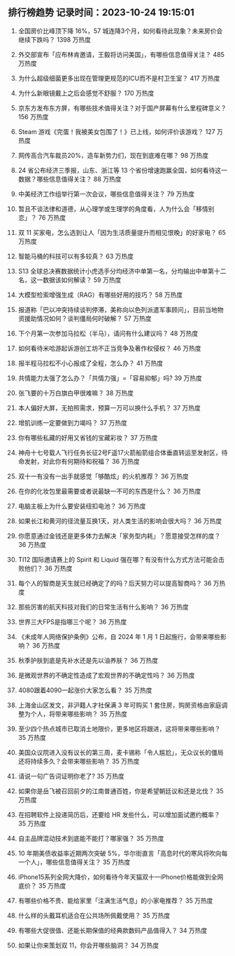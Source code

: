 
## 排行榜趋势 记录时间：2023-10-24 19:15:01
  
  1. 全国房价比峰顶下降 16%，57 城连降3个月，如何看待此现象？未来房价会继续下跌吗？ 1398 万热度
    
  2. 外交部宣布「应布林肯邀请，王毅将访问美国」，有哪些信息值得关注？ 485 万热度
    
  3. 为什么超级细菌更多出现在管理更规范的ICU而不是村卫生室？ 417 万热度
    
  4. 为什么新眼镜戴上之后会感觉不舒服？ 170 万热度
    
  5. 京东方发布东方屏，有哪些技术值得关注？对于国产屏幕有什么里程碑意义？ 156 万热度
    
  6. Steam 游戏《完蛋！我被美女包围了！》已上线，如何评价该游戏？ 127 万热度
    
  7. 网传高合汽车裁员20%，造车新势力们，现在到底难在哪？ 98 万热度
    
  8. 24 省公布经济三季报，山东、浙江等 13 个省份增速跑赢全国，如何看待这一数据？哪些信息值得关注？ 88 万热度
    
  9. 中美经济工作组举行第一次会议，哪些信息值得关注？ 79 万热度
    
  10. 暂且不谈法律和道德，从心理学或生理学的角度看，人为什么会「移情别恋」？ 76 万热度
    
  11. 双 11 买家电，怎么选到让人「因为生活质量提升而相见恨晚」的好家电？ 65 万热度
    
  12. 智能马桶的科技可以有多较真？ 63 万热度
    
  13. S13 全球总决赛数据统计小虎选手分均经济中单第一名，分均输出中单第十二名，这一数据该如何解读？ 59 万热度
    
  14. 大模型检索增强生成（RAG）有哪些好用的技巧？ 58 万热度
    
  15. 报道称「巴以冲突持续谈判停滞，美称向以色列派遣军事顾问」，目前当地物资援助情况如何？谈判僵局何时破解？ 57 万热度
    
  16. 下个月第一次参加马拉松（半马），请问有什么建议吗？ 48 万热度
    
  17. 如何看待米哈游起诉游创工坊不正当竞争及著作权侵权？ 46 万热度
    
  18. 报半程马拉松不小心报成了全程，怎么办？ 41 万热度
    
  19. 共情能力太强了怎么办？「共情力强」=「容易抑郁」吗? 39 万热度
    
  20. 张飞要的十万白旗白甲很难嘛？ 38 万热度
    
  21. 本人偏好大屏，无拍照需求，预算一万可以换什么手机？ 37 万热度
    
  22. 增肌训练一定要做到力竭吗？ 37 万热度
    
  23. 你有哪些私藏的好用又省钱的宝藏彩妆？ 37 万热度
    
  24. 神舟十七号载人飞行任务长征2号F遥17火箭船箭组合体垂直转运至发射区，待命发射，对此你有何期待和祝福？ 36 万热度
    
  25. 双十一有没有一出手就感觉「够酷炫」的火机推荐？ 36 万热度
    
  26. 在你的化妆包里最需要或者说最缺一不可的东西是什么？ 36 万热度
    
  27. 电脑主板上为什么要安装纽扣电池？ 36 万热度
    
  28. 如果长江和黄河的径流量互换1天，对人类生活的影响会很大吗？ 36 万热度
    
  29. 你愿意通过金钱还是更多体力去解决「家务型内耗」？愿意接受怎样的度？ 36 万热度
    
  30. TI12 国际邀请赛上的 Spirit 和 Liquid 强在哪？有没有什么方式方法可能会击败他们？ 36 万热度
    
  31. 每个人的智商是天生就已经确定了的吗？后天努力可以提高智商吗？ 36 万热度
    
  32. 那些厉害的航天科技对我们的日常生活有什么影响？ 36 万热度
    
  33. 世界三大FPS是指哪三个呢？ 36 万热度
    
  34. 《未成年人网络保护条例》公布，自 2024 年 1 月 1 日起施行，会带来哪些影响？ 36 万热度
    
  35. 秋季护肤到底是先补水还是先以油养肤？ 36 万热度
    
  36. 是微观世界的不确定性造成了宏观世界的不确定性吗？ 36 万热度
    
  37. 4080跟着4090一起涨价大家怎么看？ 35 万热度
    
  38. 上海金山区发文，非沪籍人才社保满 3 年可购买 1 套住房，购房资格由家庭调整为个人，将带来哪些影响？ 35 万热度
    
  39. 至少四个热点城市已取消土地限价，更多地区将跟进，这将带来哪些影响？ 35 万热度
    
  40. 美国众议院进入没有议长的第三周，麦卡锡称「令人尴尬」，无众议长的僵局还将持续多久？会带来哪些影响？ 35 万热度
    
  41. 请说一句广告词证明你老了? 35 万热度
    
  42. 如果你是岳飞被召回前夕的江南普通百姓，你是希望朝廷议和还是北伐？ 35 万热度
    
  43. 在招聘软件上投递简历后，还要给 HR 发些什么，可以增加面试邀约概率？ 35 万热度
    
  44. 自主品牌混动技术到底能不能打？哪家强？ 35 万热度
    
  45. 10 年期美债收益率近期两次突破 5%，华尔街直言「高息时代的寒风将吹向每一个人」，哪些信息值得关注？ 35 万热度
    
  46. iPhone15系列全网大降价，如何看待今年天猫双十一iPhone价格能做到全网底价？ 35 万热度
    
  47. 有哪些价格不贵、能给家里「注满生活气息」的小家电推荐？ 35 万热度
    
  48. 什么样的头戴耳机适合在公共场所佩戴使用？ 35 万热度
    
  49. 有哪些大促很值、还能长期保值的经典款数码产品值得入？ 34 万热度
    
  50. 如果让你来策划双 11，你会开哪些脑洞？ 34 万热度
    